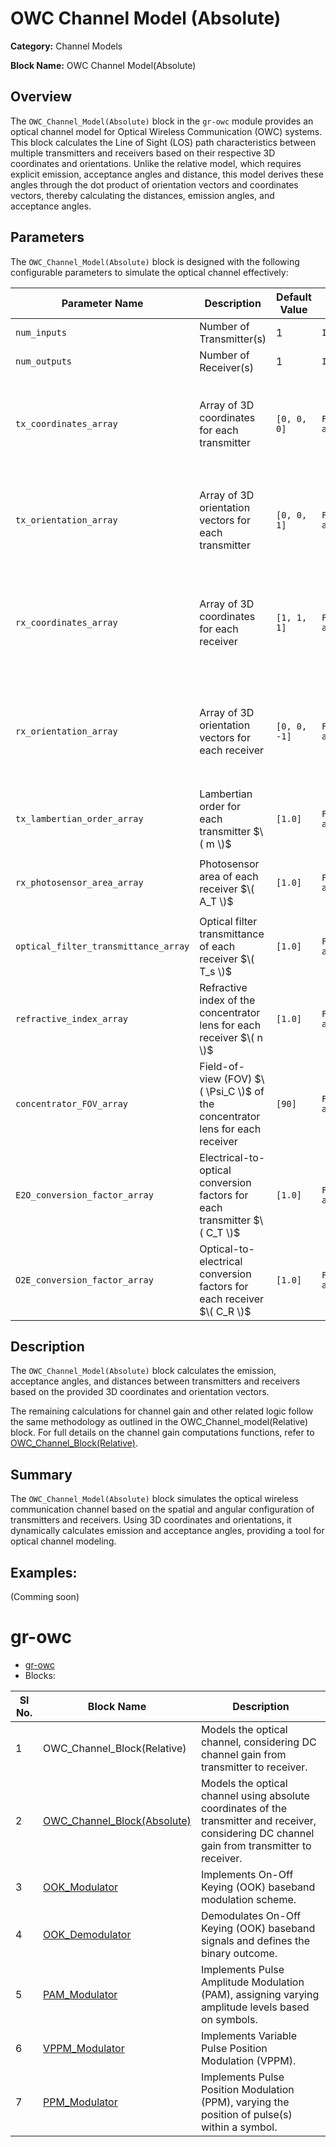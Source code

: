 # OWC Channel Model (Absolute)

**Category:** Channel Models  

**Block Name:** OWC Channel Model(Absolute)

## Overview
The `OWC_Channel_Model(Absolute)` block in the `gr-owc` module provides an optical channel model for Optical Wireless Communication (OWC) systems. This block calculates the Line of Sight (LOS) path characteristics between multiple transmitters and receivers based on their respective 3D coordinates and orientations. Unlike the relative model, which requires explicit emission, acceptance angles and distance, this model derives these angles through the dot product of orientation vectors and coordinates vectors, thereby calculating the distances, emission angles, and acceptance angles.

## Parameters

The `OWC_Channel_Model(Absolute)` block is designed with the following configurable parameters to simulate the optical channel effectively:

| Parameter Name               | Description                                                                                     | Default Value  | Data Type        | Example Input                      |
|------------------------------|-------------------------------------------------------------------------------------------------|----------------------|------------------|-------------------------------------|
| `num_inputs`                 | Number of Transmitter(s)                                                                        | 1                   | `Integer`        | `2`                                 |
| `num_outputs`                | Number of Receiver(s)                                                                           | 1                   | `Integer`        | `3`                                 |
| `tx_coordinates_array`       | Array of 3D coordinates for each transmitter                                                    | `[0, 0, 0]`           | `Float array/vector` | For Tx₁(x₁, y₁, z₁) and Tx₂(x₂, y₂, z₂):   <br> `[x₁, y₁, z₁, x₂, y₂, z₂]` |
| `tx_orientation_array`       | Array of 3D orientation vectors for each transmitter                                            | `[0, 0, 1]`           | `Float array/vector` | For Tx₁(x₁, y₁, z₁) and Tx₂(x₂, y₂, z₂): <br> `[x₁, y₁, z₁, x₂, y₂, z₂]` |
| `rx_coordinates_array`       | Array of 3D coordinates for each receiver                                                       | `[1, 1, 1]`           | `Float array/vector` | For Rx₁(x₁, y₁, z₁) and Rx₂(x₂, y₂, z₂): <br>`[x₁, y₁, z₁, x₂, y₂, z₂]` |
| `rx_orientation_array`       | Array of 3D orientation vectors for each receiver                                               | `[0, 0, -1]`          | `Float array/vector` | For Rx₁(x₁, y₁, z₁) and Rx₂(x₂, y₂, z₂): <br>`[x₁, y₁, z₁, x₂, y₂, z₂]` |
| `tx_lambertian_order_array`  | Lambertian order for each transmitter $\( m \)$                                                          | `[1.0]`               | `Float array/vector` | For Tx₁ = 1.0 & Tx₂ = 2.0 : <br> `[1.0, 2.0]`                |
| `rx_photosensor_area_array`  | Photosensor area of each receiver $\( A_T \)$                                                              | `[1.0]`               | `Float array/vector` | For Rx₁ = 0.5, Rx₂ = 1.0: <br> `[0.5, 1.0]`|
| `optical_filter_transmittance_array` | Optical filter transmittance of each receiver $\( T_s \)$                                        | `[1.0]`               | `Float array/vector` | For Rx₁ = 1.0, Rx₂ = 1.5: <br> `[1.0, 1.5]` |
| `refractive_index_array`     | Refractive index of the concentrator lens for each receiver $\( n \)$                                    | `[1.0]`               | `Float array/vector` | For Rx₁ = 1.0, Rx₂ = 1.5: <br> `[1.0, 1.5]` |
| `concentrator_FOV_array`     | Field-of-view (FOV) $\( \Psi_C \)$ of the concentrator lens for each receiver                                 | `[90]`                | `Float array/vector` | For $\ \Psi_{C1} = 60, \Psi_{C2} = 45 \$: `[60, 45]`  |
| `E2O_conversion_factor_array` | Electrical-to-optical conversion factors for each transmitter $\( C_T \)$                               | `[1.0]`               | `Float array/vector` | For Tx₁ = 1.0 & Tx₂ = 2.0 : <br> `[1.0, 2.0]`  |
| `O2E_conversion_factor_array` | Optical-to-electrical conversion factors for each receiver $\( C_R \)$                                    | `[1.0]`               | `Float array/vector` | For Rx₁ = 1.0, Rx₂ = 1.5: <br> `[1.0, 1.5]`  |


## Description

The `OWC_Channel_Model(Absolute)` block calculates the emission, acceptance angles, and distances between transmitters and receivers based on the provided 3D coordinates and orientation vectors. 

The remaining calculations for channel gain and other related logic follow the same methodology as outlined in the OWC_Channel_model(Relative) block. For full details on the channel gain computations functions, refer to [OWC_Channel_Block(Relative)](https://github.com/UCaNLabUMB/gr-owc/blob/main/docs/gr-owc%3A%20Documentation/Blocks/OWC_Channel_Model(Relative).md).

## Summary
The `OWC_Channel_Model(Absolute)` block simulates the optical wireless communication channel based on the spatial and angular configuration of transmitters and receivers. Using 3D coordinates and orientations, it dynamically calculates emission and acceptance angles, providing a tool for optical channel modeling.

## Examples:
(Comming soon)

# gr-owc
* [gr-owc](https://github.com/UCaNLabUMB/gr-owc/tree/main)
*  Blocks:
  
| Sl No. | Block Name                    | Description                                                                                               |
|--------|--------------------------------|-----------------------------------------------------------------------------------------------------------|
| 1      | OWC_Channel_Block(Relative)   | Models the optical channel, considering DC channel gain from transmitter to receiver.                     |
| 2      | [OWC_Channel_Block(Absolute)](https://github.com/UCaNLabUMB/gr-owc/blob/main/docs/gr-owc%3A%20Documentation/Blocks/OWC_Channel_Block(Absolute).md)    | Models the optical channel using absolute coordinates of the transmitter and receiver, considering DC channel gain from transmitter to receiver. |
| 3      | [OOK_Modulator](https://github.com/UCaNLabUMB/gr-owc/blob/main/docs/gr-owc%3A%20Documentation/Blocks/OOK_Modulator.md)                  | Implements On-Off Keying (OOK) baseband modulation scheme.                                                |
| 4      | [OOK_Demodulator](https://github.com/UCaNLabUMB/gr-owc/blob/main/docs/gr-owc%3A%20Documentation/Blocks/OOK_Demodulator.md)                | Demodulates On-Off Keying (OOK) baseband signals and defines the binary outcome.                          |
| 5      | [PAM_Modulator](https://github.com/UCaNLabUMB/gr-owc/blob/main/docs/gr-owc%3A%20Documentation/Blocks/PAM_Modulator.md)                | Implements Pulse Amplitude Modulation (PAM), assigning varying amplitude levels based on symbols.           |
| 6      | [VPPM_Modulator](https://github.com/UCaNLabUMB/gr-owc/blob/main/docs/gr-owc%3A%20Documentation/Blocks/VPPM_Modulator.md)                | Implements Variable Pulse Position Modulation (VPPM).                          |
| 7      | [PPM_Modulator](https://github.com/UCaNLabUMB/gr-owc/blob/main/docs/gr-owc%3A%20Documentation/Blocks/PPM_Modulator.md)                | Implements Pulse Position Modulation (PPM), varying the position of pulse(s) within a symbol.                          |